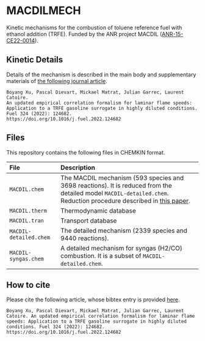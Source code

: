 # MACDILMECH
Kinetic mechanisms for the combustion of toluene reference fuel with ethanol addition (TRFE). Funded by the ANR project MACDIL ([ANR-15-CE22-0014](https://anr.fr/Projet-ANR-15-CE22-0014)).


## Kinetic Details
Details of the mechanism is described in the main body and supplementary materials of [the following journal article](https://doi.org/10.1016/j.fuel.2022.124682).

```
Boyang Xu, Pascal Dievart, Mickael Matrat, Julian Garrec, Laurent Catoire.
An updated empirical correlation formalism for laminar flame speeds: Application to a TRFE gasoline surrogate in highly diluted conditions. 
Fuel 324 (2022): 124682.
https://doi.org/10.1016/j.fuel.2022.124682
```


## Files
This repository contains the following files in CHEMKIN format.

| File                   | Description   | 
|:---------------------- |:------------- |
| `MACDIL.chem`          | The MACDIL mechanism (593 species and 3698 reactions). It is reduced from the detailed model `MACDIL-detailed.chem`. Reduction procedure described in [this paper](https://doi.org/10.1016/j.fuel.2022.124682). |
| `MACDIL.therm`         | Thermodynamic database |
| `MACDIL.tran`          | Transport database |
| `MACDIL-detailed.chem` | The detailed mechanism (2339 species and 9440 reactions). |
| `MACDIL-syngas.chem`   | A detailed mechanism for syngas (H2/CO) combustion. It is a subset of `MACDIL-detailed.chem`. |



## How to cite
Please cite the following article, whose bibtex entry is provided [here](citation.bib).

```
Boyang Xu, Pascal Dievart, Mickael Matrat, Julian Garrec, Laurent Catoire. An updated empirical correlation formalism for laminar flame speeds: Application to a TRFE gasoline surrogate in highly diluted conditions. Fuel 324 (2022): 124682. https://doi.org/10.1016/j.fuel.2022.124682
```
